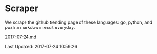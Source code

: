 # Scraper

We scrape the github trending page of these languages: go, python, and push a markdown result everyday.

[2017-07-24.md](https://github.com/borays/Scraper/blob/master/2017-07-24.md)

Last Updated: 2017-07-24 10:59:26